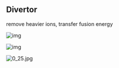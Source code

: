 ## Divertor

remove heavier ions, transfer fusion energy

<div class="r-stack">

![img](https://s2.loli.net/2023/04/22/unVbDNf5vBT6QEy.png) <!-- .element: class="fragment fade-out" -->

![img](https://s2.loli.net/2023/04/23/Xx9uyocmLnjIer3.png)  <!-- .element: class="fragment fade-in-then-out" -->

![0_25.jpg](https://s2.loli.net/2023/04/23/jEmy1a6UnX5KH8P.jpg)  <!-- .element: class="fragment fade-in" -->

</div>